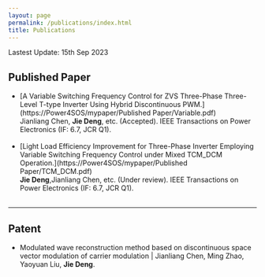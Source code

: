 ```yaml
---
layout: page
permalink: /publications/index.html
title: Publications
---
```


Lastest Update: 15th Sep 2023

## Published Paper

- [A Variable Switching Frequency Control for ZVS Three-Phase Three-Level T-type Inverter Using Hybrid Discontinuous PWM.](https://Power4SOS/mypaper/Published Paper/Variable.pdf)<br>Jianliang Chen, **Jie Deng**, etc. (Accepted). IEEE Transactions on Power Electronics (IF: 6.7, JCR Q1).<br>
  <br>
- [Light Load Efficiency Improvement for Three-Phase Inverter Employing Variable Switching Frequency Control under Mixed TCM_DCM Operation.](https://Power4SOS/mypaper/Published Paper/TCM_DCM.pdf)<br>**Jie Deng**,Jianliang Chen, etc. (Under review). IEEE Transactions on Power Electronics (IF: 6.7, JCR Q1).<br>
  <br>

---

## Patent

- Modulated wave reconstruction method based on discontinuous space vector modulation of carrier modulation | Jianliang Chen, Ming Zhao, Yaoyuan Liu, **Jie Deng**.
  <br>
